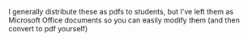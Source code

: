 I generally distribute these as pdfs to students, but I've left them as Microsoft Office documents so you can easily modify them (and then convert to pdf yourself)
